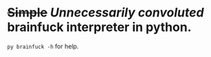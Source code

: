 # ~~Simple~~ *Unnecessarily convoluted* brainfuck interpreter in python.

`py brainfuck -h` for help.
